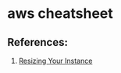 # aws cheatsheet

## References:

1. [Resizing Your Instance](https://docs.aws.amazon.com/AWSEC2/latest/UserGuide/ec2-instance-resize.html)
